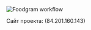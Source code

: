 ![Foodgram workflow](https://github.com/RabcriN/foodgram-project-react/actions/workflows/main.yml/badge.svg)

Сайт проекта: (84.201.160.143)